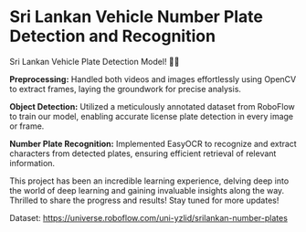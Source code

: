 # Sri Lankan Vehicle Number Plate Detection and Recognition

Sri Lankan Vehicle Plate Detection Model! 🚗💡

**Preprocessing:** Handled both videos and images effortlessly using OpenCV to extract frames, laying the groundwork for precise analysis.

**Object Detection:** Utilized a meticulously annotated dataset from RoboFlow to train our model, enabling accurate license plate detection in every image or frame.

**Number Plate Recognition:** Implemented EasyOCR to recognize and extract characters from detected plates, ensuring efficient retrieval of relevant information.

This project has been an incredible learning experience, delving deep into the world of deep learning and gaining invaluable insights along the way. Thrilled to share the progress and results! Stay tuned for more updates!

Dataset: https://universe.roboflow.com/uni-yzlid/srilankan-number-plates
